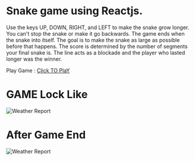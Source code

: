 # Snake game using Reactjs.

Use the keys UP, DOWN, RIGHT, and LEFT to make the snake grow longer.
You can't stop the snake or make it go backwards.
The game ends when the snake into itself.
The goal is to make the snake as large as possible before that happens.
The score is determined by the number of segments your final snake is.
The line acts as a blockade and the player who lasted longer was the winner.


Play Game :  [Click TO PlaY](https://rdinesh1667.github.io/weather-app/) <br>

# GAME Lock Like<br>
![Weather Report](https://raw.github.com/Rdinesh1667/weather-app/master/src/images/weather-app-1.png) <br>

# After Game End <br>
![Weather Report](https://raw.github.com/Rdinesh1667/weather-app/master/src/images/weather-app-2.png) <br>
